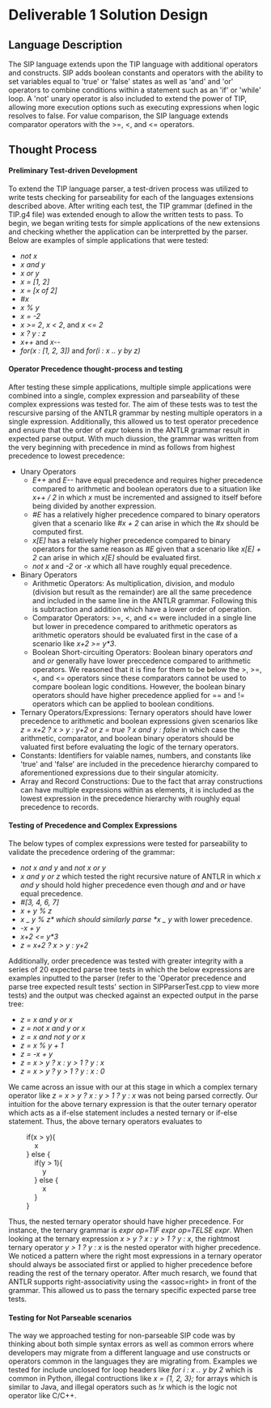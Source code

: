 # Deliverable 1 Solution Design

## Language Description

The SIP language extends upon the TIP language with additional operators and constructs. SIP adds boolean constants and operators with the ability to set variables equal to 'true' or 'false' states as well as 'and' and 'or' operators to combine conditions within a statement such as an 'if' or 'while' loop. A 'not' unary operator is also included to extend the power of TIP, allowing more execution options such as executing expressions when logic resolves to false. For value comparison, the SIP language extends comparator operators with the >=, <, and <= operators.

## Thought Process

#### Preliminary Test-driven Development

To extend the TIP language parser, a test-driven process was utilized to write tests checking for parseability for each of the languages extensions described above. After writing each test, the TIP grammar (defined in the TIP.g4 file) was extended enough to allow the written tests to pass. To begin, we began writing tests for simple applications of the new extensions and checking whether the application can be interpretted by the parser. Below are examples of simple applications that were tested:

- _not x_
- _x and y_
- _x or y_
- _x = [1, 2]_
- _x = [x of 2]_
- _#x_
- _x % y_
- _x = -2_
- _x >= 2_, _x < 2_, and _x <= 2_
- _x ? y : z_
- _x++_ and _x--_
- _for(x : [1, 2, 3])_ and _for(i : x .. y by z)_

#### Operator Precedence thought-process and testing

After testing these simple applications, multiple simple applications were combined into a single, complex expression and parseability of these complex expressions was tested for. The aim of these tests was to test the rescursive parsing of the ANTLR grammar by nesting multiple operators in a single expression. Additionally, this allowed us to test operator precedence and ensure that the order of _expr_ tokens in the ANTLR grammar result in expected parse output. With much diussion, the grammar was written from the very beginning with precedence in mind as follows from highest precedence to lowest precedence:

- Unary Operators
  - _E++_ and _E--_ have equal precedence and requires higher precedence compared to arithmetic and boolean operators due to a situation like _x++ / 2_ in which _x_ must be incremented and assigned to itself before being divided by another expression.
  - _#E_ has a relatively higher precedence compared to binary operators given that a scenario like _#x + 2_ can arise in which the _#x_ should be computed first.
  - _x[E]_ has a relatively higher precedence compared to binary operators for the same reason as _#E_ given that a scenario like _x[E] + 2_ can arise in which _x[E]_ should be evaluated first.
  - _not x_ and _-2_ or _-x_ which all have roughly equal precedence.
- Binary Operators
  - Arithmetic Operators: As multiplication, division, and modulo (division but result as the remainder) are all the same precedence and included in the same line in the ANTLR grammar. Following this is subtraction and addition which have a lower order of operation.
  - Comparator Operators: >=, <, and <= were included in a single line but lower in precedence compared to arithmetic operators as arithmetic operators should be evaluated first in the case of a scenario like _x+2 >= y\*3_.
  - Boolean Short-circuiting Operators: Boolean binary operators _and_ and _or_ generally have lower preccedence compared to arithmetic operators. We reasoned that it is fine for them to be below the >, >=, <, and <= operators since these comparators cannot be used to compare boolean logic conditions. However, the boolean binary operators should have higher precedence applied for == and != operators which can be applied to boolean conditions.
- Ternary Operators/Expressions: Ternary operators should have lower precedence to arithmetic and boolean expressions given scenarios like _z = x+2 ? x > y : y+2_ or _z = true ? x and y : false_ in which case the arithmetic, comparator, and boolean binary operators should be valuated first before evaluating the logic of the ternary operators.
- Constants: Identifiers for vaiable names, numbers, and constants like 'true' and 'false' are included in the precedence hierarchy compared to aforementioned expressions due to their singular atomicity.
- Array and Record Constructions: Due to the fact that array constructions can have multiple expressions within as elements, it is included as the lowest expression in the precedence hierarchy with roughly equal precedence to records.

#### Testing of Precedence and Complex Expressions

The below types of complex expressions were tested for parseability to validate the precedence ordering of the grammar:

- _not x and y_ and _not x or y_
- _x and y or z_ which tested the right recursive nature of ANTLR in which _x and y_ should hold higher precedence even though _and_ and _or_ have equal precedence.
- _#[3, 4, 6, 7]_
- _x + y % z_
- _x _ y % z* which should similarly parse *x _ y_ with lower precedence.
- _-x + y_
- _x+2 <= y\*3_
- _z = x+2 ? x > y : y+2_

Additionally, order precedence was tested with greater integrity with a series of 20 expected parse tree tests in which the below expressions are examples inputted to the parser (refer to the 'Operator precedence and parse tree expected result tests' section in SIPParserTest.cpp to view more tests) and the output was checked against an expected output in the parse tree:

- _z = x and y or x_
- _z = not x and y or x_
- _z = x and not y or x_
- _z = x % y + 1_
- _z = -x + y_
- _z = x > y ? x : y > 1 ? y : x_
- _z = x > y ? y > 1 ? y : x : 0_

We came across an issue with our at this stage in which a complex ternary operator like _z = x > y ? x : y > 1 ? y : x_ was not being parsed correctly. Our intuition for the above ternary expression is that the outer ternary operator which acts as a if-else statement includes a nested ternary or if-else statement. Thus, the above ternary operators evaluates to

&nbsp;&nbsp;&nbsp;&nbsp;&nbsp;&nbsp;&nbsp;&nbsp; if(x > y){<br />
&nbsp;&nbsp;&nbsp;&nbsp;&nbsp;&nbsp;&nbsp;&nbsp;&nbsp;&nbsp;&nbsp;&nbsp; x<br />
&nbsp;&nbsp;&nbsp;&nbsp;&nbsp;&nbsp;&nbsp;&nbsp;&nbsp;} else {<br />
&nbsp;&nbsp;&nbsp;&nbsp;&nbsp;&nbsp;&nbsp;&nbsp;&nbsp;&nbsp;&nbsp;&nbsp; if(y > 1){<br />
&nbsp;&nbsp;&nbsp;&nbsp;&nbsp;&nbsp;&nbsp;&nbsp;&nbsp;&nbsp;&nbsp;&nbsp;&nbsp;&nbsp;&nbsp;&nbsp; y<br />
&nbsp;&nbsp;&nbsp;&nbsp;&nbsp;&nbsp;&nbsp;&nbsp;&nbsp;&nbsp;&nbsp;&nbsp; } else {<br />
&nbsp;&nbsp;&nbsp;&nbsp;&nbsp;&nbsp;&nbsp;&nbsp;&nbsp;&nbsp;&nbsp;&nbsp;&nbsp;&nbsp;&nbsp;&nbsp; x<br />
&nbsp;&nbsp;&nbsp;&nbsp;&nbsp;&nbsp;&nbsp;&nbsp;&nbsp;&nbsp;&nbsp;&nbsp; }<br />
&nbsp;&nbsp;&nbsp;&nbsp;&nbsp;&nbsp;&nbsp;&nbsp;&nbsp;}

Thus, the nested ternary operator should have higher precedence. For instance, the ternary grammar is _expr op=TIF expr op=TELSE expr_. When looking at the ternary expression _x > y ? x : y > 1 ? y : x_, the rightmost ternary operator _y > 1 ? y : x_ is the nested operator with higher precedence. We noticed a pattern where the right most expressions in a ternary operator should always be associated first or applied to higher precedence before reading the rest of the ternary operator. After much resarch, we found that ANTLR supports right-associativity using the <assoc=right> in front of the grammar. This allowed us to pass the ternary specific expected parse tree tests.

#### Testing for Not Parseable scenarios

The way we approached testing for non-parseable SIP code was by thinking about both simple syntax errors as well as common errors where developers may migrate from a different language and use constructs or operators common in the languages they are migrating from. Examples we tested for include unclosed for loop headers like _for i : x .. y by 2_ which is common in Python, illegal contructions like _x = {1, 2, 3};_ for arrays which is similar to Java, and illegal operators such as _!x_ which is the logic not operator like C/C++.
